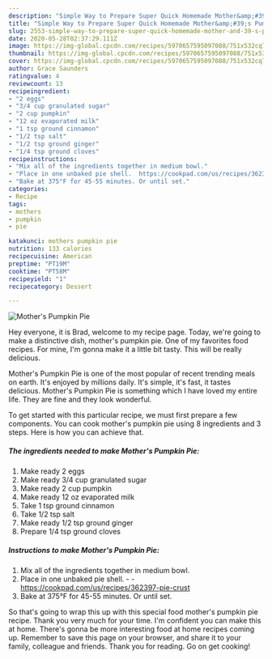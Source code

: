 ```yaml
---
description: "Simple Way to Prepare Super Quick Homemade Mother&amp;#39;s Pumpkin Pie"
title: "Simple Way to Prepare Super Quick Homemade Mother&amp;#39;s Pumpkin Pie"
slug: 2553-simple-way-to-prepare-super-quick-homemade-mother-and-39-s-pumpkin-pie
date: 2020-05-28T02:37:29.111Z
image: https://img-global.cpcdn.com/recipes/5970657595097088/751x532cq70/mothers-pumpkin-pie-recipe-main-photo.jpg
thumbnail: https://img-global.cpcdn.com/recipes/5970657595097088/751x532cq70/mothers-pumpkin-pie-recipe-main-photo.jpg
cover: https://img-global.cpcdn.com/recipes/5970657595097088/751x532cq70/mothers-pumpkin-pie-recipe-main-photo.jpg
author: Grace Saunders
ratingvalue: 4
reviewcount: 13
recipeingredient:
- "2 eggs"
- "3/4 cup granulated sugar"
- "2 cup pumpkin"
- "12 oz evaporated milk"
- "1 tsp ground cinnamon"
- "1/2 tsp salt"
- "1/2 tsp ground ginger"
- "1/4 tsp ground cloves"
recipeinstructions:
- "Mix all of the ingredients together in medium bowl."
- "Place in one unbaked pie shell.  https://cookpad.com/us/recipes/362397-pie-crust"
- "Bake at 375°F for 45-55 minutes. Or until set."
categories:
- Recipe
tags:
- mothers
- pumpkin
- pie

katakunci: mothers pumpkin pie 
nutrition: 133 calories
recipecuisine: American
preptime: "PT19M"
cooktime: "PT58M"
recipeyield: "1"
recipecategory: Dessert

---
```



![Mother&#39;s Pumpkin Pie](https://img-global.cpcdn.com/recipes/5970657595097088/751x532cq70/mothers-pumpkin-pie-recipe-main-photo.jpg)

Hey everyone, it is Brad, welcome to my recipe page. Today, we're going to make a distinctive dish, mother&#39;s pumpkin pie. One of my favorites food recipes. For mine, I'm gonna make it a little bit tasty. This will be really delicious.



Mother&#39;s Pumpkin Pie is one of the most popular of recent trending meals on earth. It's enjoyed by millions daily. It's simple, it's fast, it tastes delicious. Mother&#39;s Pumpkin Pie is something which I have loved my entire life. They are fine and they look wonderful.


To get started with this particular recipe, we must first prepare a few components. You can cook mother&#39;s pumpkin pie using 8 ingredients and 3 steps. Here is how you can achieve that.

<!--inarticleads1-->

##### The ingredients needed to make Mother&#39;s Pumpkin Pie:

1. Make ready 2 eggs
1. Make ready 3/4 cup granulated sugar
1. Make ready 2 cup pumpkin
1. Make ready 12 oz evaporated milk
1. Take 1 tsp ground cinnamon
1. Take 1/2 tsp salt
1. Make ready 1/2 tsp ground ginger
1. Prepare 1/4 tsp ground cloves




<!--inarticleads2-->

##### Instructions to make Mother&#39;s Pumpkin Pie:

1. Mix all of the ingredients together in medium bowl.
1. Place in one unbaked pie shell. -  - https://cookpad.com/us/recipes/362397-pie-crust
1. Bake at 375°F for 45-55 minutes. Or until set.




So that's going to wrap this up with this special food mother&#39;s pumpkin pie recipe. Thank you very much for your time. I'm confident you can make this at home. There's gonna be more interesting food at home recipes coming up. Remember to save this page on your browser, and share it to your family, colleague and friends. Thank you for reading. Go on get cooking!
